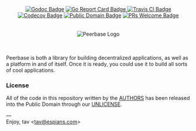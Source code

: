 <div align="center">
    <a href="https://godoc.org/peerbase.net/go"><img src="https://godoc.org/peerbase.net/go?status.svg" alt="Godoc Badge"></a>
    <a href="https://goreportcard.com/report/peerbase.net/go"><img src="https://goreportcard.com/badge/peerbase.net/go" alt="Go Report Card Badge">
    <a href="https://travis-ci.com/peerbase/peerbase"><img src="https://api.travis-ci.com/peerbase/peerbase.svg?branch=master" alt="Travis CI Badge"></a>
    <a href="https://codecov.io/gh/peerbase/peerbase"><img src="https://codecov.io/gh/peerbase/peerbase/branch/master/graph/badge.svg" alt="Codecov Badge"></a>
    <a href="https://github.com/peerbase/peerbase/blob/master/UNLICENSE.md"><img src="https://img.shields.io/badge/license-public_domain-brightgreen.svg" alt="Public Domain Badge"></a>
    <a href="https://opensource.guide/how-to-contribute/"><img src="https://img.shields.io/badge/PRs-welcome_%F0%9F%91%8D-brightgreen.svg" alt="PRs Welcome Badge"></a>
</div>

<div align="center">
    <br><br>
    <img src="https://peerbase.github.io/static/peerbase.svg" alt="Peerbase Logo">
    <br><br><br>
</div>

Peerbase is both a library for building decentralized applications, as well as  
a platform in and of itself. Once it is ready, you could use it to build all sorts  
of cool applications.

### License

All of the code in this repository written by the [AUTHORS] has been released  
into the Public Domain through our [UNLICENSE].

—  
Enjoy, tav &lt;tav@espians.com&gt;

[authors]: https://github.com/peerbase/peerbase/blob/master/AUTHORS.yaml
[unlicense]: https://github.com/peerbase/peerbase/blob/master/UNLICENSE.md
